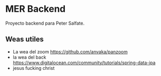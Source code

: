 # MER Backend
Proyecto backend para Peter Salfate.

## Weas utiles
* La wea del zoom https://github.com/anvaka/panzoom
* la wea del back https://www.digitalocean.com/community/tutorials/spring-data-jpa
* jesus fucking christ